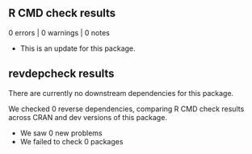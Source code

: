 ## R CMD check results

0 errors | 0 warnings | 0 notes

* This is an update for this package.

## revdepcheck results

There are currently no downstream dependencies for this package. 

We checked 0 reverse dependencies, comparing R CMD check results across CRAN and dev versions of this package.

 * We saw 0 new problems
 * We failed to check 0 packages
